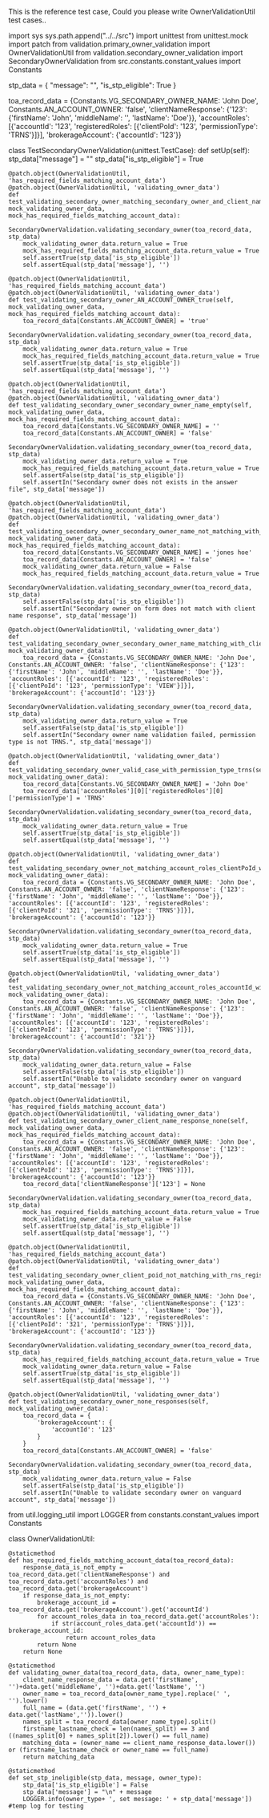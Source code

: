 This is the reference test case, Could you please write OwnerValidationUtil test cases..



import sys
sys.path.append("../../src")
import unittest
from unittest.mock import patch
from validation.primary_owner_validation import OwnerValidationUtil
from validation.secondary_owner_validation import SecondaryOwnerValidation
from src.constants.constant_values import Constants

stp_data = {
    "message": "",
    "is_stp_eligible": True
}

toa_record_data = {Constants.VG_SECONDARY_OWNER_NAME: 'John Doe', Constants.AN_ACCOUNT_OWNER: 'false', 'clientNameResponse': {'123': {'firstName': 'John', 'middleName': '', 'lastName': 'Doe'}}, 'accountRoles': [{'accountId': '123', 'registeredRoles': [{'clientPoId': '123', 'permissionType': 'TRNS'}]}], 'brokerageAccount': {'accountId': '123'}}


class TestSecondaryOwnerValidation(unittest.TestCase):
    def setUp(self):
        stp_data["message"] = ""
        stp_data["is_stp_eligible"] = True

    @patch.object(OwnerValidationUtil, 'has_required_fields_matching_account_data')
    @patch.object(OwnerValidationUtil, 'validating_owner_data')
    def test_validating_secondary_owner_matching_secondary_owner_and_client_name_response_data_no_middle_names_in_both(self, mock_validating_owner_data, mock_has_required_fields_matching_account_data):
        SecondaryOwnerValidation.validating_secondary_owner(toa_record_data, stp_data)
        mock_validating_owner_data.return_value = True
        mock_has_required_fields_matching_account_data.return_value = True
        self.assertTrue(stp_data['is_stp_eligible'])
        self.assertEqual(stp_data['message'], '')

    @patch.object(OwnerValidationUtil, 'has_required_fields_matching_account_data')
    @patch.object(OwnerValidationUtil, 'validating_owner_data')
    def test_validating_secondary_owner_AN_ACCOUNT_OWNER_true(self, mock_validating_owner_data, mock_has_required_fields_matching_account_data):
        toa_record_data[Constants.AN_ACCOUNT_OWNER] = 'true'
        SecondaryOwnerValidation.validating_secondary_owner(toa_record_data, stp_data)
        mock_validating_owner_data.return_value = True
        mock_has_required_fields_matching_account_data.return_value = True
        self.assertTrue(stp_data['is_stp_eligible'])
        self.assertEqual(stp_data['message'], '')

    @patch.object(OwnerValidationUtil, 'has_required_fields_matching_account_data')
    @patch.object(OwnerValidationUtil, 'validating_owner_data')
    def test_validating_secondary_owner_secondary_owner_name_empty(self, mock_validating_owner_data, mock_has_required_fields_matching_account_data):
        toa_record_data[Constants.VG_SECONDARY_OWNER_NAME] = ''
        toa_record_data[Constants.AN_ACCOUNT_OWNER] = 'false'
        SecondaryOwnerValidation.validating_secondary_owner(toa_record_data, stp_data)
        mock_validating_owner_data.return_value = True
        mock_has_required_fields_matching_account_data.return_value = True
        self.assertFalse(stp_data['is_stp_eligible'])
        self.assertIn("Secondary owner does not exists in the answer file", stp_data['message'])

    @patch.object(OwnerValidationUtil, 'has_required_fields_matching_account_data')
    @patch.object(OwnerValidationUtil, 'validating_owner_data')
    def test_validating_secondary_owner_secondary_owner_name_not_matching_with_client_name_response(self, mock_validating_owner_data, mock_has_required_fields_matching_account_data):
        toa_record_data[Constants.VG_SECONDARY_OWNER_NAME] = 'jones hoe'
        toa_record_data[Constants.AN_ACCOUNT_OWNER] = 'false'
        mock_validating_owner_data.return_value = False
        mock_has_required_fields_matching_account_data.return_value = True
        SecondaryOwnerValidation.validating_secondary_owner(toa_record_data, stp_data)
        self.assertFalse(stp_data['is_stp_eligible'])
        self.assertIn("Secondary owner on form does not match with client name response", stp_data['message'])

    @patch.object(OwnerValidationUtil, 'validating_owner_data')
    def test_validating_secondary_owner_secondary_owner_name_matching_with_client_name_response_with_not_trns(self, mock_validating_owner_data):
        toa_record_data = {Constants.VG_SECONDARY_OWNER_NAME: 'John Doe', Constants.AN_ACCOUNT_OWNER: 'false', 'clientNameResponse': {'123': {'firstName': 'John', 'middleName': '', 'lastName': 'Doe'}}, 'accountRoles': [{'accountId': '123', 'registeredRoles': [{'clientPoId': '123', 'permissionType': 'VIEW'}]}], 'brokerageAccount': {'accountId': '123'}}
        SecondaryOwnerValidation.validating_secondary_owner(toa_record_data, stp_data)
        mock_validating_owner_data.return_value = True
        self.assertFalse(stp_data['is_stp_eligible'])
        self.assertIn("Secondary owner name validation failed, permission type is not TRNS.", stp_data['message'])

    @patch.object(OwnerValidationUtil, 'validating_owner_data')
    def test_validating_secondary_owner_valid_case_with_permission_type_trns(self, mock_validating_owner_data):
        toa_record_data[Constants.VG_SECONDARY_OWNER_NAME] = 'John Doe'
        toa_record_data['accountRoles'][0]['registeredRoles'][0]['permissionType'] = 'TRNS'
        SecondaryOwnerValidation.validating_secondary_owner(toa_record_data, stp_data)
        mock_validating_owner_data.return_value = True
        self.assertTrue(stp_data['is_stp_eligible'])
        self.assertEqual(stp_data['message'], '')

    @patch.object(OwnerValidationUtil, 'validating_owner_data')
    def test_validating_secondary_owner_not_matching_account_roles_clientPoId_with_client_name_response_clientPoId(self, mock_validating_owner_data):
        toa_record_data = {Constants.VG_SECONDARY_OWNER_NAME: 'John Doe', Constants.AN_ACCOUNT_OWNER: 'false', 'clientNameResponse': {'123': {'firstName': 'John', 'middleName': '', 'lastName': 'Doe'}}, 'accountRoles': [{'accountId': '123', 'registeredRoles': [{'clientPoId': '321', 'permissionType': 'TRNS'}]}], 'brokerageAccount': {'accountId': '123'}}
        SecondaryOwnerValidation.validating_secondary_owner(toa_record_data, stp_data)
        mock_validating_owner_data.return_value = True
        self.assertTrue(stp_data['is_stp_eligible'])
        self.assertEqual(stp_data['message'], '')

    @patch.object(OwnerValidationUtil, 'validating_owner_data')
    def test_validating_secondary_owner_not_matching_account_roles_accountId_with_brokerageaccountId(self, mock_validating_owner_data):
        toa_record_data = {Constants.VG_SECONDARY_OWNER_NAME: 'John Doe', Constants.AN_ACCOUNT_OWNER: 'false', 'clientNameResponse': {'123': {'firstName': 'John', 'middleName': '', 'lastName': 'Doe'}}, 'accountRoles': [{'accountId': '123', 'registeredRoles': [{'clientPoId': '123', 'permissionType': 'TRNS'}]}], 'brokerageAccount': {'accountId': '321'}}
        SecondaryOwnerValidation.validating_secondary_owner(toa_record_data, stp_data)
        mock_validating_owner_data.return_value = False
        self.assertFalse(stp_data['is_stp_eligible'])
        self.assertIn("Unable to validate secondary owner on vanguard account", stp_data['message'])

    @patch.object(OwnerValidationUtil, 'has_required_fields_matching_account_data')
    @patch.object(OwnerValidationUtil, 'validating_owner_data')
    def test_validating_secondary_owner_client_name_response_none(self, mock_validating_owner_data, mock_has_required_fields_matching_account_data):
        toa_record_data = {Constants.VG_SECONDARY_OWNER_NAME: 'John Doe', Constants.AN_ACCOUNT_OWNER: 'false', 'clientNameResponse': {'123': {'firstName': 'John', 'middleName': '', 'lastName': 'Doe'}}, 'accountRoles': [{'accountId': '123', 'registeredRoles': [{'clientPoId': '123', 'permissionType': 'TRNS'}]}], 'brokerageAccount': {'accountId': '123'}}
        toa_record_data['clientNameResponse']['123'] = None
        SecondaryOwnerValidation.validating_secondary_owner(toa_record_data, stp_data)
        mock_has_required_fields_matching_account_data.return_value = True
        mock_validating_owner_data.return_value = False
        self.assertTrue(stp_data['is_stp_eligible'])
        self.assertEqual(stp_data['message'], '')

    @patch.object(OwnerValidationUtil, 'has_required_fields_matching_account_data')
    @patch.object(OwnerValidationUtil, 'validating_owner_data')
    def test_validating_secondary_owner_client_poid_not_matching_with_rns_register_roles_poid(self, mock_validating_owner_data, mock_has_required_fields_matching_account_data):
        toa_record_data = {Constants.VG_SECONDARY_OWNER_NAME: 'John Doe', Constants.AN_ACCOUNT_OWNER: 'false', 'clientNameResponse': {'123': {'firstName': 'John', 'middleName': '', 'lastName': 'Doe'}}, 'accountRoles': [{'accountId': '123', 'registeredRoles': [{'clientPoId': '321', 'permissionType': 'TRNS'}]}], 'brokerageAccount': {'accountId': '123'}}
        SecondaryOwnerValidation.validating_secondary_owner(toa_record_data, stp_data)
        mock_has_required_fields_matching_account_data.return_value = True
        mock_validating_owner_data.return_value = False
        self.assertTrue(stp_data['is_stp_eligible'])
        self.assertEqual(stp_data['message'], '')

    @patch.object(OwnerValidationUtil, 'validating_owner_data')
    def test_validating_secondary_owner_none_responses(self, mock_validating_owner_data):
        toa_record_data = {
            'brokerageAccount': {
                'accountId': '123'
            }
        }
        toa_record_data[Constants.AN_ACCOUNT_OWNER] = 'false'
        SecondaryOwnerValidation.validating_secondary_owner(toa_record_data, stp_data)
        mock_validating_owner_data.return_value = False
        self.assertFalse(stp_data['is_stp_eligible'])
        self.assertIn("Unable to validate secondary owner on vanguard account", stp_data['message'])



from util.logging_util import LOGGER
from constants.constant_values import Constants


class OwnerValidationUtil:

    @staticmethod
    def has_required_fields_matching_account_data(toa_record_data):
        response_data_is_not_empty = toa_record_data.get('clientNameResponse') and toa_record_data.get('accountRoles') and toa_record_data.get('brokerageAccount')
        if response_data_is_not_empty:
            brokerage_account_id = toa_record_data.get('brokerageAccount').get('accountId')
            for account_roles_data in toa_record_data.get('accountRoles'):
                if str(account_roles_data.get('accountId')) == brokerage_account_id:
                    return account_roles_data
            return None
        return None

    @staticmethod
    def validating_owner_data(toa_record_data, data, owner_name_type):
        client_name_response_data = data.get('firstName', '')+data.get('middleName', '')+data.get('lastName', '')
        owner_name = toa_record_data[owner_name_type].replace(' ', '').lower()
        full_name = (data.get('firstName', '') + data.get('lastName','')).lower()
        names_split = toa_record_data[owner_name_type].split()
        firstname_lastname_check = len(names_split) == 3 and ((names_split[0] + names_split[2]).lower() == full_name)
        matching_data = (owner_name == client_name_response_data.lower()) or (firstname_lastname_check or owner_name == full_name)
        return matching_data

    @staticmethod
    def set_stp_ineligible(stp_data, message, owner_type):
        stp_data['is_stp_eligible'] = False
        stp_data['message'] = "\n" + message
        LOGGER.info(owner_type+ ', set message: ' + stp_data['message'])         #temp log for testing
